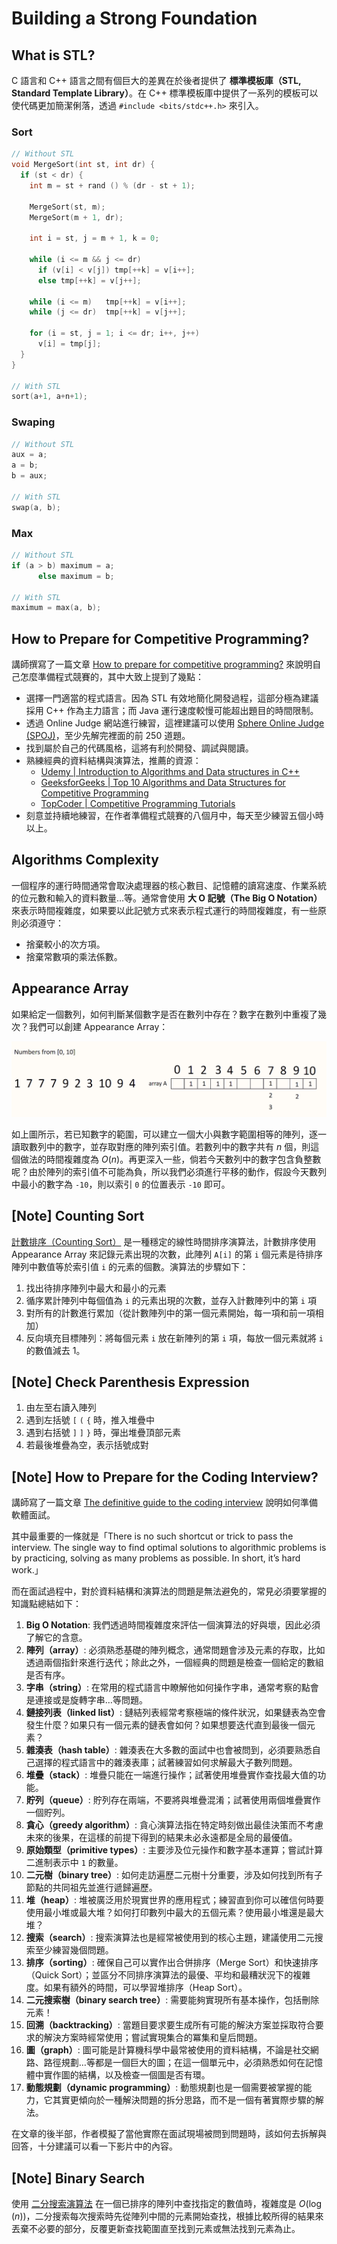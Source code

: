# Building a Strong Foundation

## What is STL?


C 語言和 C++ 語言之間有個巨大的差異在於後者提供了 **標準模板庫（STL, Standard Template Library）**。在 C++ 標準模板庫中提供了一系列的模板可以使代碼更加簡潔俐落，透過 `#include <bits/stdc++.h>` 來引入。

### Sort

```cpp
// Without STL
void MergeSort(int st, int dr) {
  if (st < dr) {
    int m = st + rand () % (dr - st + 1);

    MergeSort(st, m);
    MergeSort(m + 1, dr);

    int i = st, j = m + 1, k = 0;

    while (i <= m && j <= dr)
      if (v[i] < v[j]) tmp[++k] = v[i++];
      else tmp[++k] = v[j++];

    while (i <= m)   tmp[++k] = v[i++];
    while (j <= dr)  tmp[++k] = v[j++];

    for (i = st, j = 1; i <= dr; i++, j++)
      v[i] = tmp[j];
  }
}

// With STL
sort(a+1, a+n+1);
```

### Swaping

```cpp
// Without STL
aux = a;
a = b;
b = aux;

// With STL
swap(a, b);
```

### Max

```cpp
// Without STL
if (a > b) maximum = a;
      else maximum = b;

// With STL
maximum = max(a, b);
```

## How to Prepare for Competitive Programming?

講師撰寫了一篇文章 [How to prepare for competitive programming?](https://medium.com/@andreimargeloiu/how-to-prepare-for-competitive-programming-396d557e0c12) 來說明自己怎麼準備程式競賽的，其中大致上提到了幾點：

- 選擇一門適當的程式語言。因為 STL 有效地簡化開發過程，這部分極為建議採用 C++ 作為主力語言；而 Java 運行速度較慢可能超出題目的時間限制。
- 透過 Online Judge 網站進行練習，這裡建議可以使用 [Sphere Online Judge (SPOJ)](https://www.spoj.com/)，至少先解完裡面的前 250 道題。
- 找到屬於自己的代碼風格，這將有利於開發、調試與閱讀。
- 熟練經典的資料結構與演算法，推薦的資源：
  - [Udemy | Introduction to Algorithms and Data structures in C++](https://www.udemy.com/introduction-to-algorithms-and-data-structures-in-c/)
  - [GeeksforGeeks | Top 10 Algorithms and Data Structures for Competitive Programming](https://www.geeksforgeeks.org/top-algorithms-and-data-structures-for-competitive-programming/)
  - [TopCoder | Competitive Programming Tutorials](http://www.topcoder.com/community/competitive-programming/tutorials/)
- 刻意並持續地練習，在作者準備程式競賽的八個月中，每天至少練習五個小時以上。

## Algorithms Complexity

一個程序的運行時間通常會取決處理器的核心數目、記憶體的讀寫速度、作業系統的位元數和輸入的資料數量…等。通常會使用 **大 O 記號（The Big O Notation）** 來表示時間複雜度，如果要以此記號方式來表示程式運行的時間複雜度，有一些原則必須遵守：

- 捨棄較小的次方項。
- 捨棄常數項的乘法係數。

## Appearance Array

如果給定一個數列，如何判斷某個數字是否在數列中存在？數字在數列中重複了幾次？我們可以創建 Appearance Array：

<p align="center">
  <img src="./src/AppearanceArray.png">
</p>

如上圖所示，若已知數字的範圍，可以建立一個大小與數字範圍相等的陣列，逐一讀取數列中的數字，並存取對應的陣列索引值。若數列中的數字共有 $n$ 個，則這個做法的時間複雜度為 $O(n)$。再更深入一些，倘若今天數列中的數字包含負整數呢？由於陣列的索引值不可能為負，所以我們必須進行平移的動作，假設今天數列中最小的數字為 `-10`，則以索引 `0` 的位置表示 `-10` 即可。

## [Note] Counting Sort

[計數排序（Counting Sort）](https://en.wikipedia.org/wiki/Counting_sort) 是一種穩定的線性時間排序演算法，計數排序使用 Appearance Array 來記錄元素出現的次數，此陣列 `A[i]` 的第 `i` 個元素是待排序陣列中數值等於索引值 `i` 的元素的個數。演算法的步驟如下：

1. 找出待排序陣列中最大和最小的元素
2. 循序累計陣列中每個值為 `i` 的元素出現的次數，並存入計數陣列中的第 `i` 項
3. 對所有的計數進行累加（從計數陣列中的第一個元素開始，每一項和前一項相加）
4. 反向填充目標陣列：將每個元素 `i` 放在新陣列的第 `i` 項，每放一個元素就將 `i` 的數值減去 1。

## [Note] Check Parenthesis Expression

1. 由左至右讀入陣列
2. 遇到左括號 `[` `(` `{` 時，推入堆疊中
3. 遇到右括號 `]` `]` `}` 時，彈出堆疊頂部元素
4. 若最後堆疊為空，表示括號成對

## [Note] How to Prepare for the Coding Interview?

講師寫了一篇文章 [The definitive guide to the coding interview](https://blogs.msdn.microsoft.com/uk_faculty_connection/2017/07/20/the-definitive-guide-to-the-coding-interview/) 說明如何準備軟體面試。

其中最重要的一條就是「There is no such shortcut or trick to pass the interview. The single way to find optimal solutions to algorithmic problems is by practicing, solving as many problems as possible. In short, it’s hard work.」

而在面試過程中，對於資料結構和演算法的問題是無法避免的，常見必須要掌握的知識點總結如下：

1. **Big O Notation**: 我們透過時間複雜度來評估一個演算法的好與壞，因此必須了解它的含意。
2. **陣列（array）**: 必須熟悉基礎的陣列概念，通常問題會涉及元素的存取，比如透過兩個指針來進行迭代；除此之外，一個經典的問題是檢查一個給定的數組是否有序。
3. **字串（string）**: 在常用的程式語言中瞭解他如何操作字串，通常考察的點會是連接或是旋轉字串…等問題。
4. **鏈接列表（linked list）**: 鏈結列表經常考察極端的條件狀況，如果鏈表為空會發生什麼？如果只有一個元素的鏈表會如何？如果想要迭代直到最後一個元素？
5. **雜湊表（hash table）**: 雜湊表在大多數的面試中也會被問到，必須要熟悉自己選擇的程式語言中的雜湊表庫；試著練習如何求解最大子數列問題。
6. **堆疊（stack）**: 堆疊只能在一端進行操作；試著使用堆疊實作查找最大值的功能。
7. **貯列（queue）**: 貯列存在兩端，不要將與堆疊混淆；試著使用兩個堆疊實作一個貯列。
8. **貪心（greedy algorithm）**: 貪心演算法指在特定時刻做出最佳決策而不考慮未來的後果，在這樣的前提下得到的結果未必永遠都是全局的最優值。
9. **原始類型（primitive types）**: 主要涉及位元操作和數字基本運算；嘗試計算二進制表示中 `1` 的數量。
10. **二元樹（binary tree）**: 如何走訪遍歷二元樹十分重要，涉及如何找到所有子節點的共同祖先並進行遞歸遍歷。
11. **堆（heap）**: 堆被廣泛用於現實世界的應用程式；練習直到你可以確信何時要使用最小堆或最大堆？如何打印數列中最大的五個元素？使用最小堆還是最大堆？
12. **搜索（search）**: 搜索演算法也是經常被使用到的核心主題，建議使用二元搜索至少練習幾個問題。
13. **排序（sorting）**: 確保自己可以實作出合併排序（Merge Sort）和快速排序（Quick Sort）；並區分不同排序演算法的最優、平均和最糟狀況下的複雜度。如果有額外的時間，可以學習堆排序（Heap Sort）。
14. **二元搜索樹（binary search tree）**: 需要能夠實現所有基本操作，包括刪除元素！
15. **回溯（backtracking）**: 當題目要求要生成所有可能的解決方案並採取符合要求的解決方案時經常使用；嘗試實現集合的冪集和皇后問題。
16. **圖（graph）**: 圖可能是計算機科學中最常被使用的資料結構，不論是社交網路、路徑規劃…等都是一個巨大的圖；在這一個單元中，必須熟悉如何在記憶體中實作圖的結構，以及檢查一個圖是否有環。
17. **動態規劃（dynamic programming）**: 動態規劃也是一個需要被掌握的能力，它其實更傾向於一種解決問題的拆分思路，而不是一個有著實際步驟的解法。

在文章的後半部，作者模擬了當他實際在面試現場被問到問題時，該如何去拆解與回答，十分建議可以看一下影片中的內容。

## [Note] Binary Search

使用 [二分搜索演算法](https://en.wikipedia.org/wiki/Binary_search_algorithm) 在一個已排序的陣列中查找指定的數值時，複雜度是 $O(\log(n))$，二分搜索每次搜索時先從陣列中間的元素開始查找，根據比較所得的結果來丟棄不必要的部分，反覆更新查找範圍直至找到元素或無法找到元素為止。